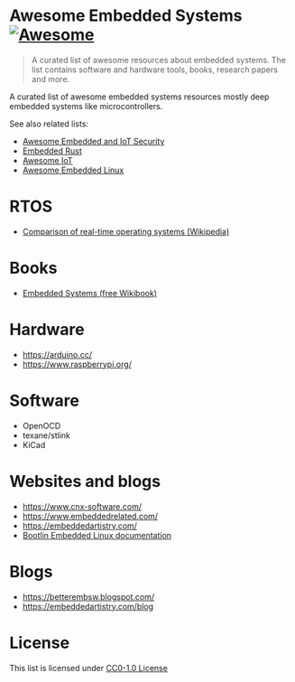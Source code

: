 # Awesome Embedded Systems [![Awesome](https://awesome.re/badge.svg)](https://awesome.re)

> A curated list of awesome resources about embedded systems. The list contains software and hardware tools, books, research papers and more.

A curated list of awesome embedded systems resources mostly deep embedded systems like microcontrollers.

See also related lists:
* [Awesome Embedded and IoT Security](https://github.com/fkie-cad/awesome-embedded-and-iot-security)
* [Embedded Rust](https://github.com/rust-embedded/awesome-embedded-rust)
* [Awesome IoT](https://github.com/HQarroum/awesome-iot)
* [Awesome Embedded Linux](https://github.com/fkromer/awesome-embedded-linux)

# RTOS

* [Comparison of real-time operating systems (Wikipedia)](https://en.wikipedia.org/wiki/Comparison_of_real-time_operating_systems)

# Books

* [Embedded Systems (free Wikibook)](https://en.m.wikibooks.org/wiki/Embedded_Systems)

# Hardware

* https://arduino.cc/
* https://www.raspberrypi.org/

# Software

* OpenOCD
* texane/stlink
* KiCad

# Websites and blogs

* https://www.cnx-software.com/
* https://www.embeddedrelated.com/
* https://embeddedartistry.com/
* [Bootlin Embedded Linux documentation](https://bootlin.com/docs/)

# Blogs

* https://betterembsw.blogspot.com/
* https://embeddedartistry.com/blog

# License

This list is licensed under [CC0-1.0 License](LICENSE)
